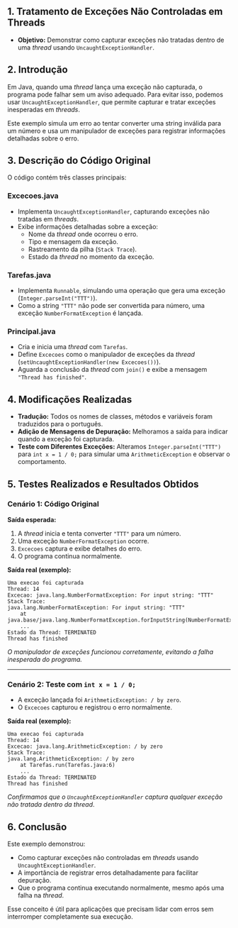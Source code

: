 ## 1. Tratamento de Exceções Não Controladas em Threads
- **Objetivo:** Demonstrar como capturar exceções não tratadas dentro de uma *thread* usando `UncaughtExceptionHandler`.

## 2. Introdução
Em Java, quando uma *thread* lança uma exceção não capturada, o programa pode falhar sem um aviso adequado. Para evitar isso, podemos usar `UncaughtExceptionHandler`, que permite capturar e tratar exceções inesperadas em *threads*.

Este exemplo simula um erro ao tentar converter uma string inválida para um número e usa um manipulador de exceções para registrar informações detalhadas sobre o erro.

## 3. Descrição do Código Original
O código contém três classes principais:

### **Excecoes.java**
- Implementa `UncaughtExceptionHandler`, capturando exceções não tratadas em *threads*.
- Exibe informações detalhadas sobre a exceção:
  - Nome da *thread* onde ocorreu o erro.
  - Tipo e mensagem da exceção.
  - Rastreamento da pilha (`Stack Trace`).
  - Estado da *thread* no momento da exceção.

### **Tarefas.java**
- Implementa `Runnable`, simulando uma operação que gera uma exceção (`Integer.parseInt("TTT")`).
- Como a string `"TTT"` não pode ser convertida para número, uma exceção `NumberFormatException` é lançada.

### **Principal.java**
- Cria e inicia uma *thread* com `Tarefas`.
- Define `Excecoes` como o manipulador de exceções da *thread* (`setUncaughtExceptionHandler(new Excecoes())`).
- Aguarda a conclusão da *thread* com `join()` e exibe a mensagem `"Thread has finished"`.

## 4. Modificações Realizadas
- **Tradução:** Todos os nomes de classes, métodos e variáveis foram traduzidos para o português.
- **Adição de Mensagens de Depuração:** Melhoramos a saída para indicar quando a exceção foi capturada.
- **Teste com Diferentes Exceções:** Alteramos `Integer.parseInt("TTT")` para `int x = 1 / 0;` para simular uma `ArithmeticException` e observar o comportamento.

## 5. Testes Realizados e Resultados Obtidos
### **Cenário 1: Código Original**
**Saída esperada:**  
1. A *thread* inicia e tenta converter `"TTT"` para um número.  
2. Uma exceção `NumberFormatException` ocorre.  
3. `Excecoes` captura e exibe detalhes do erro.  
4. O programa continua normalmente.  

**Saída real (exemplo):**
```
Uma execao foi capturada
Thread: 14
Excecao: java.lang.NumberFormatException: For input string: "TTT"
Stack Trace:
java.lang.NumberFormatException: For input string: "TTT"
    at java.base/java.lang.NumberFormatException.forInputString(NumberFormatException.java:65)
    ...
Estado da Thread: TERMINATED
Thread has finished
```
*O manipulador de exceções funcionou corretamente, evitando a falha inesperada do programa.*

---

### **Cenário 2: Teste com `int x = 1 / 0;`**
- A exceção lançada foi `ArithmeticException: / by zero`.
- O `Excecoes` capturou e registrou o erro normalmente.

**Saída real (exemplo):**
```
Uma execao foi capturada
Thread: 14
Excecao: java.lang.ArithmeticException: / by zero
Stack Trace:
java.lang.ArithmeticException: / by zero
    at Tarefas.run(Tarefas.java:6)
    ...
Estado da Thread: TERMINATED
Thread has finished
```
*Confirmamos que o `UncaughtExceptionHandler` captura qualquer exceção não tratada dentro da *thread**.

## 6. Conclusão
Este exemplo demonstrou:
- Como capturar exceções não controladas em *threads* usando `UncaughtExceptionHandler`.
- A importância de registrar erros detalhadamente para facilitar depuração.
- Que o programa continua executando normalmente, mesmo após uma falha na *thread*.

Esse conceito é útil para aplicações que precisam lidar com erros sem interromper completamente sua execução.
